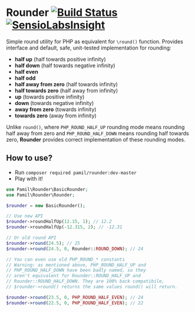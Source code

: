Rounder [![Build Status](https://travis-ci.org/pamil/Rounder.png?branch=master)](https://travis-ci.org/pamil/Rounder) [![SensioLabsInsight](https://insight.sensiolabs.com/projects/363d3fa3-5a35-427b-8844-d466370e7ce5/mini.png)](https://insight.sensiolabs.com/projects/363d3fa3-5a35-427b-8844-d466370e7ce5)
=======

Simple round utility for PHP as equivalent for `\round()` function. Provides interface and default, safe, unit-tested implementation for rounding:

 * **half up** (half towards positive infinity)
 * **half down** (half towards negative infinity)
 * **half even**
 * **half odd**
 * **half away from zero** (half towards infinity)
 * **half towards zero** (half away from infinity)
 * **up** (towards positive infinity)
 * **down** (towards negative infinity)
 * **away from zero** (towards infinity)
 * **towards zero** (away from infinity)

Unlike `round()`, where `PHP_ROUND_HALF_UP` rounding mode means rounding half away from zero and `PHP_ROUND_HALF_DOWN` means rounding half towards zero, **Rounder** provides correct implementation of these rounding modes.

How to use?
-----------

 * Run `composer required pamil/rounder:dev-master`
 * Play with it!

```php
use Pamil\Rounder\BasicRounder;
use Pamil\Rounder\Rounder;

$rounder = new BasicRounder();

// Use new API
$rounder->roundHalfUp(12.15, 1); // 12.2
$rounder->roundHalfUp(-12.315, 2); // -12.31

// Or old round API
$rounder->round(24.5); // 25
$rounder->round(24.5, 0, Rounder::ROUND_DOWN); // 24

// You can even use old PHP_ROUND_* constants
// Warning: as mentioned above, PHP_ROUND_HALF_UP and
// PHP_ROUND_HALF_DOWN have been badly named, so they
// aren't equivalent for Rounder::ROUND_HALF_UP and
// Rounder::ROUND_HALF_DOWN. They are 100% back compatibile,
// $rounder->round() returns the same values round() will return.

$rounder->round(23.5, 0, PHP_ROUND_HALF_EVEN); // 24
$rounder->round(22.5, 0, PHP_ROUND_HALF_EVEN); // 22
```